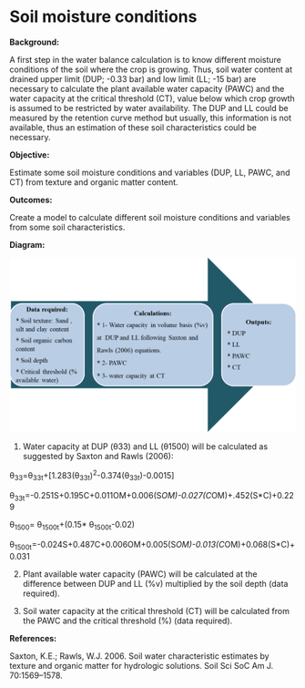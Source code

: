 # Soil moisture conditions

**Background:**

A first step in the water balance calculation is to know different moisture conditions of the soil where the crop is growing. Thus, soil water content at drained upper limit (DUP; -0.33 bar) and low limit (LL; -15 bar) are necessary to calculate the plant available water capacity (PAWC) and the water capacity at the critical threshold (CT), value below which crop growth is assumed to be restricted by water availability. The DUP and LL could be measured by the retention curve method but usually, this information is not available, thus an estimation of these soil characteristics could be necessary. 

**Objective:**

Estimate some soil moisture conditions and variables (DUP, LL, PAWC, and CT) from texture and organic matter content. 

**Outcomes:**

Create a model to calculate different soil moisture conditions and variables from some soil characteristics. 

**Diagram:**

![alt_text](https://github.com/waltercarciochi/project/blob/master/Diagram.png)

1. Water capacity at DUP (θ33) and LL (θ1500) will be calculated as suggested by Saxton and Rawls (2006): 

θ<sub>33</sub>=θ<sub>33t</sub>+[1.283(θ<sub>33t</sub>)<sup>2</sup>-0.374(θ<sub>33t</sub>)-0.0015] 

θ<sub>33t</sub>=-0.251S+0.195C+0.011OM+0.006(S*OM)-0.027(C*OM)+.452(S*C)+0.229 

θ<sub>1500</sub>= θ<sub>1500t</sub>+(0.15* θ<sub>1500t</sub>-0.02) 

θ<sub>1500t</sub>=-0.024S+0.487C+0.006OM+0.005(S*OM)-0.013(C*OM)+0.068(S*C)+0.031 

2. Plant available water capacity (PAWC) will be calculated at the difference between DUP and LL (%v) multiplied by the soil depth (data required). 

3. Soil water capacity at the critical threshold (CT) will be calculated from the PAWC and the critical threshold (%) (data required). 

**References:** 

Saxton, K.E.; Rawls, W.J. 2006. Soil water characteristic estimates by texture and organic matter for hydrologic solutions. Soil Sci SoC Am J. 70:1569–1578.

